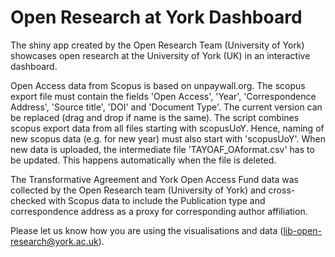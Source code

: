 # Open Research at York Dashboard

The shiny app created by the Open Research Team (University of York) showcases open research at the University of York (UK) in an interactive dashboard.

Open Access data from Scopus is based on unpaywall.org. The scopus export file must contain the fields 'Open Access', 'Year', 'Correspondence Address', 'Source title', 'DOI' and 'Document Type'. The current version can be replaced (drag and drop if name is the same). The script combines scopus export data from all files starting with scopusUoY. Hence, naming of new scopus data (e.g. for new year) must also start with 'scopusUoY'. When new data is uploaded, the intermediate file 'TAYOAF_OAformat.csv' has to be updated. This happens automatically when the file is deleted.

The Transformative Agreement and York Open Access Fund data was collected by the Open Research team (University of York) and cross-checked with Scopus data to include the Publication type and correspondence address as a proxy for corresponding author affiliation.

Please let us know how you are using the visualisations and data (lib-open-research@york.ac.uk).
